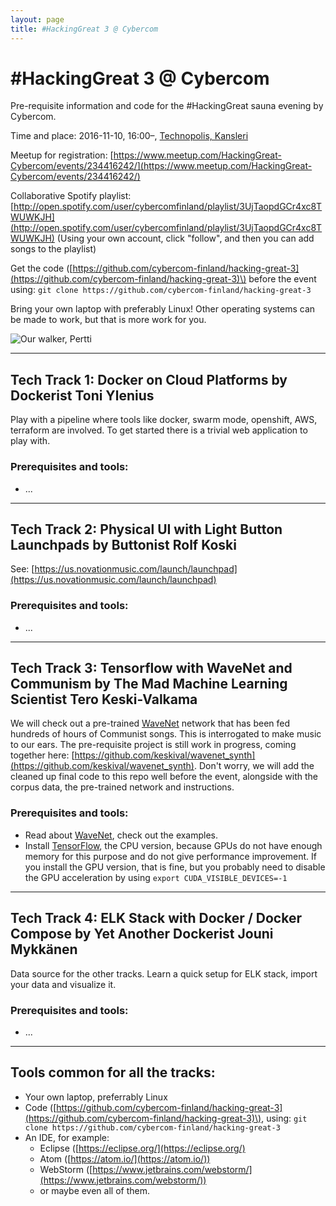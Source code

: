 ```yaml
---
layout: page
title: #HackingGreat 3 @ Cybercom
---
```


# \#HackingGreat 3 @ Cybercom

Pre-requisite information and code for the #HackingGreat sauna evening by Cybercom.

Time and place: 2016-11-10, 16:00–, [Technopolis, Kansleri](http://www.technopolis.fi/kokoustilat/tampere/yliopistonrinne/kalevantie-2-kansleri/)

Meetup for registration: [https://www.meetup.com/HackingGreat-Cybercom/events/234416242/](https://www.meetup.com/HackingGreat-Cybercom/events/234416242/)

Collaborative Spotify playlist: 
[http://open.spotify.com/user/cybercomfinland/playlist/3UjTaopdGCr4xc8TWUWKJH](http://open.spotify.com/user/cybercomfinland/playlist/3UjTaopdGCr4xc8TWUWKJH)
(Using your own account, click "follow", and then you can add songs to the playlist)

Get the code \([https://github.com/cybercom-finland/hacking-great-3](https://github.com/cybercom-finland/hacking-great-3)\) before the event using: `git clone https://github.com/cybercom-finland/hacking-great-3`

Bring your own laptop with preferably Linux! Other operating systems can be made to work, but that is more work for you.

![Our walker, Pertti](https://pbs.twimg.com/media/CQKs2NtUAAA7XrZ.jpg:medium "Our walker, Pertti")

---

## Tech Track 1: Docker on Cloud Platforms by Dockerist Toni Ylenius
Play with a pipeline where tools like docker, swarm mode, openshift, AWS, terraform are involved. To get started there is a trivial web application to play with.

### Prerequisites and tools:
* ...

---

## Tech Track 2: Physical UI with Light Button Launchpads by Buttonist Rolf Koski
See: [https://us.novationmusic.com/launch/launchpad](https://us.novationmusic.com/launch/launchpad)

### Prerequisites and tools:
* ...

---

## Tech Track 3: Tensorflow with WaveNet and Communism by The Mad Machine Learning Scientist Tero Keski-Valkama
We will check out a pre-trained [WaveNet](https://deepmind.com/blog/wavenet-generative-model-raw-audio/) network that has been fed hundreds of hours of Communist songs.
This is interrogated to make music to our ears.
The pre-requisite project is still work in progress, coming together here: [https://github.com/keskival/wavenet_synth](https://github.com/keskival/wavenet_synth).
Don't worry, we will add the cleaned up final code to this repo well before the event, alongside with the corpus data, the pre-trained network and instructions.

### Prerequisites and tools:
* Read about [WaveNet](https://deepmind.com/blog/wavenet-generative-model-raw-audio/), check out the examples.
* Install [TensorFlow](https://www.tensorflow.org/versions/r0.11/get_started/os_setup.html), the CPU version, because GPUs do not have enough memory for this purpose and do not give performance improvement. If you install the GPU version, that is fine, but you probably need to disable the GPU acceleration by using `export CUDA_VISIBLE_DEVICES=-1`

---

## Tech Track 4: ELK Stack with Docker / Docker Compose by Yet Another Dockerist Jouni Mykkänen
Data source for the other tracks.
Learn a quick setup for ELK stack, import your data and visualize it.

### Prerequisites and tools:
* ...

---

## Tools common for all the tracks:
* Your own laptop, preferrably Linux
* Code \([https://github.com/cybercom-finland/hacking-great-3](https://github.com/cybercom-finland/hacking-great-3)\), using: `git clone https://github.com/cybercom-finland/hacking-great-3`
* An IDE, for example:
  * Eclipse ([https://eclipse.org/](https://eclipse.org/)
  * Atom ([https://atom.io/](https://atom.io/))
  * WebStorm ([https://www.jetbrains.com/webstorm/](https://www.jetbrains.com/webstorm/))
  * or maybe even all of them.
